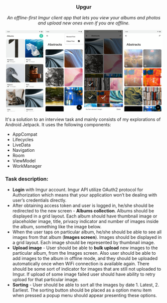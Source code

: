 <h3><p align="center">Upgur</p></h3>

<p align="center"><i>An offline-first Imgur client app that lets you view your albums and photos and upload new ones even if you are offline.</i></p>

![](graphics/readme.png)

It's a solution to an interview task and mainly consists of my explorations of Android Jetpack. It uses the following components:
- AppCompat
- Lifecycles
- LiveData
- Navigation
- Room
- ViewModel
- WorkManager

### Task description:
- **Login** with Imgur account. Imgur API utilize OAuth2 protocol for Authorization which
means that your application won’t be dealing with user’s credentials directly.
- After obtaining access token and user is logged in, he/she should be redirected to the
new screen - **Albums collection**. Albums should be displayed in a grid layout. Each
album should have thumbnail image or placeholder image, title, privacy indicator and
number of images inside the album, something like the image below.
- When the user taps on particular album, he/she should be able to see all images from
that album (**Images screen**). Images should be displayed in a grid layout. Each image
should be represented by thumbnail image.
- **Upload image** - User should be able to **bulk upload** new images to the particular
album, from the Images screen. Also user should be able to add images to the album in
offline mode, and they should be uploaded automatically once when WiFi connection is
available again. There should be some sort of indicator for images that are still not
uploaded to Imgur. If upload of some image failed user should have ability to retry
upload for that particular image.
- **Sorting** - User should be able to sort all the images by date 1. Latest, 2. Earliest. The
sorting button should be placed as a option menu item when pressed a popup menu
should appear presenting these options.
